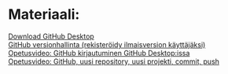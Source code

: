 # Materiaali:
[ Download GitHub Desktop ](https://desktop.github.com/)    
[ GitHub versionhallinta (rekisteröidy ilmaisversion käyttäjäksi) ](https://github.com/)  
[ Opetusvideo: GitHub kirjautuminen GitHub Desktop:issa ](https://video.haaga-helia.fi/media/t/0_2pbflm5m)  
[ Opetusvideo: GitHub, uusi repository, uusi projekti, commit, push ](https://video.haaga-helia.fi/media/GitHub_kaytto-ohje.wmv/0_e4ikcizu)  
